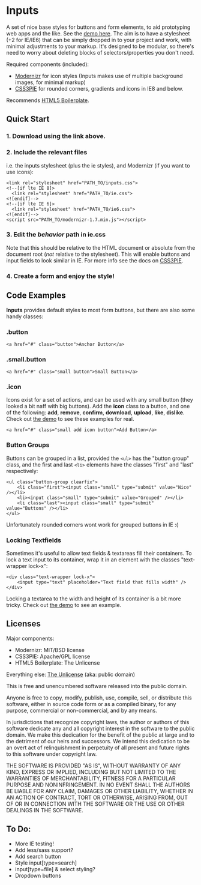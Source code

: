 Inputs
======
A set of nice base styles for buttons and form elements, to aid prototyping web apps and the like. See the [demo here](http://pigment.github.com/inputs/). The aim is to have a stylesheet (+2 for IE/IE6) that can be simply dropped in to your project and work, with minimal adjustments to your markup. It's designed to be modular, so there's need to worry about deleting blocks of selectors/properties you don't need.

Required components (included):

* [Modernizr](http://www.modernizr.com/) for icon styles (Inputs makes use of multiple background images, for minimal markup)
* [CSS3PIE](http://css3pie.com/) for rounded corners, gradients and icons in IE8 and below.

Recommends [HTML5 Boilerplate](http://html5boilerplate.com/).

Quick Start
-----------
### 1. Download using the link above.

### 2. Include the relevant files

i.e. the inputs stylesheet (plus the ie styles), and Modernizr (if you want to use icons):

    <link rel="stylesheet" href="PATH_TO/inputs.css">  
    <!--[if lte IE 8]>  
      <link rel="stylesheet" href="PATH_TO/ie.css">  
    <![endif]-->  
    <!--[if lte IE 6]>  
      <link rel="stylesheet" href="PATH_TO/ie6.css">  
    <![endif]-->
    <script src="PATH_TO/modernizr-1.7.min.js"></script>

### 3. Edit the _behavior_ path in ie.css

Note that this should be relative to the HTML document or absolute from the document root (_not_ relative to the stylesheet). This will enable buttons and input fields to look similar in IE. For more info see the docs on [CSS3PIE](http://css3pie.com/documentation/known-issues/#relative-paths).

### 4. Create a form and enjoy the style!

Code Examples
--------

**Inputs** provides default styles to most form buttons, but there are also some handy classes:

### .button 

    <a href="#" class="button">Anchor Button</a>

### .small.button 

    <a href="#" class="small button">Small Button</a>

### .icon

Icons exist for a set of actions, and can be used with any small button (they looked a bit naff with big buttons). Add the **icon** class to a button, and one of the following: **add**, **remove**, **confirm**, **download**, **upload**, **like**, **dislike**. Check out [the demo](http://pigment.github.com/inputs/) to see these examples for real.

    <a href="#" class="small add icon button">Add Button</a>


### Button Groups
Buttons can be grouped in a list, provided the `<ul>` has the "button group" class, and the first and last `<li>` elements have the classes "first" and "last" respectively:

    <ul class="button-group clearfix">  
        <li class="first"><input class="small" type="submit" value="Nice" /></li>  
        <li><input class="small" type="submit" value="Grouped" /></li>  
        <li class="last"><input class="small" type="submit" value="Buttons" /></li>  
    </ul>

Unfortunately rounded corners wont work for grouped buttons in IE :(

### Locking Textfields

Sometimes it's useful to allow text fields & textareas fill their containers. To lock a text input to its container, wrap it in an element with the classes "text-wrapper lock-x":

    <div class="text-wrapper lock-x">
        <input type="text" placeholder="Text field that fills width" />
    </div>

Locking a textarea to the width and height of its container is a bit more tricky. Check out [the demo](http://pigment.github.com/inputs/) to see an example.

Licenses
--------
Major components:

* Modernizr: MIT/BSD license
* CSS3PIE: Apache/GPL license
* HTML5 Boilerplate: The Unlicense

Everything else: [The Unlicense](http://unlicense.org/) (aka: public domain)

This is free and unencumbered software released into the public domain.

Anyone is free to copy, modify, publish, use, compile, sell, or
distribute this software, either in source code form or as a compiled
binary, for any purpose, commercial or non-commercial, and by any
means.

In jurisdictions that recognize copyright laws, the author or authors
of this software dedicate any and all copyright interest in the
software to the public domain. We make this dedication for the benefit
of the public at large and to the detriment of our heirs and
successors. We intend this dedication to be an overt act of
relinquishment in perpetuity of all present and future rights to this
software under copyright law.

THE SOFTWARE IS PROVIDED "AS IS", WITHOUT WARRANTY OF ANY KIND,
EXPRESS OR IMPLIED, INCLUDING BUT NOT LIMITED TO THE WARRANTIES OF
MERCHANTABILITY, FITNESS FOR A PARTICULAR PURPOSE AND NONINFRINGEMENT.
IN NO EVENT SHALL THE AUTHORS BE LIABLE FOR ANY CLAIM, DAMAGES OR
OTHER LIABILITY, WHETHER IN AN ACTION OF CONTRACT, TORT OR OTHERWISE,
ARISING FROM, OUT OF OR IN CONNECTION WITH THE SOFTWARE OR THE USE OR
OTHER DEALINGS IN THE SOFTWARE.

To Do:
------
* More IE testing!
* Add less/sass support?
* Add search button
* Style input[type=search]
* input[type=file] & select styling?
* Dropdown buttons